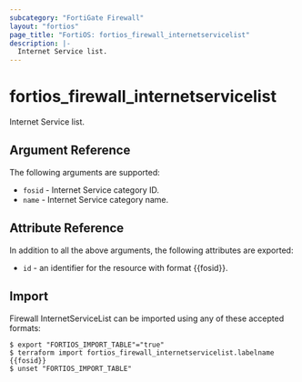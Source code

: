 ```yaml
---
subcategory: "FortiGate Firewall"
layout: "fortios"
page_title: "FortiOS: fortios_firewall_internetservicelist"
description: |-
  Internet Service list.
---
```


# fortios_firewall_internetservicelist
Internet Service list.

## Argument Reference

The following arguments are supported:

* `fosid` - Internet Service category ID.
* `name` - Internet Service category name.


## Attribute Reference

In addition to all the above arguments, the following attributes are exported:
* `id` - an identifier for the resource with format {{fosid}}.

## Import

Firewall InternetServiceList can be imported using any of these accepted formats:
```
$ export "FORTIOS_IMPORT_TABLE"="true"
$ terraform import fortios_firewall_internetservicelist.labelname {{fosid}}
$ unset "FORTIOS_IMPORT_TABLE"
```
